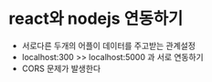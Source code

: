 # react와 nodejs 연동하기

- 서로다른 두개의 어플이 데이터를 주고받는 관계설정
- localhost:300 >> localhost:5000 과 서로 연동하기
- CORS 문제가 발생한다
